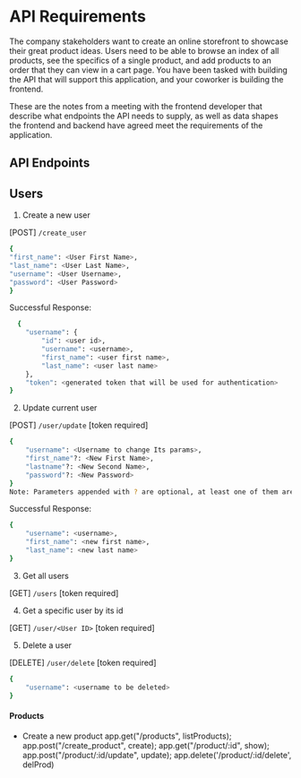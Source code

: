 # API Requirements

The company stakeholders want to create an online storefront to showcase their great product ideas. Users need to be able to browse an index of all products, see the specifics of a single product, and add products to an order that they can view in a cart page. You have been tasked with building the API that will support this application, and your coworker is building the frontend.

These are the notes from a meeting with the frontend developer that describe what endpoints the API needs to supply, as well as data shapes the frontend and backend have agreed meet the requirements of the application.

## API Endpoints

## Users

1. Create a new user

[POST] `/create_user`

```bash
{
"first_name": <User First Name>,
"last_name": <User Last Name>,
"username": <User Username>,
"password": <User Password>
}
```

Successful Response:

```bash
  {
    "username": {
        "id": <user id>,
        "username": <username>,
        "first_name": <user first name>,
        "last_name": <user last name>
    },
    "token": <generated token that will be used for authentication>
}
```

2. Update current user

[POST] `/user/update` [token required]

```bash
{
    "username": <Username to change Its params>,
    "first_name"?: <New First Name>,
    "lastname"?: <New Second Name>,
    "password"?: <New Password>
}
Note: Parameters appended with ? are optional, at least one of them are nessasery to complete the action.
```

Successful Response:

```bash
{
    "username": <username>,
    "first_name": <new first name>,
    "last_name": <new last name>
}
```

3. Get all users

[GET] `/users` [token required]

4. Get a specific user by its id

[GET] `/user/<User ID>` [token required]

5. Delete a user

[DELETE] `/user/delete` [token required]

```bash
{
    "username": <username to be deleted>
}
```

#### Products

- Create a new product
  app.get("/products", listProducts);
  app.post("/create_product", create);
  app.get("/product/:id", show);
  app.post("/product/:id/update", update);
  app.delete('/product/:id/delete', delProd)

```

```
